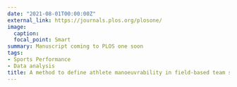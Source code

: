 ```yaml
---
date: "2021-08-01T00:00:00Z"
external_link: https://journals.plos.org/plosone/
image:
  caption: 
  focal_point: Smart
summary: Manuscript coming to PLOS one soon
tags:
- Sports Performance
- Data analysis
title: A method to define athlete manoeuvrability in field-based team sports
---
```

